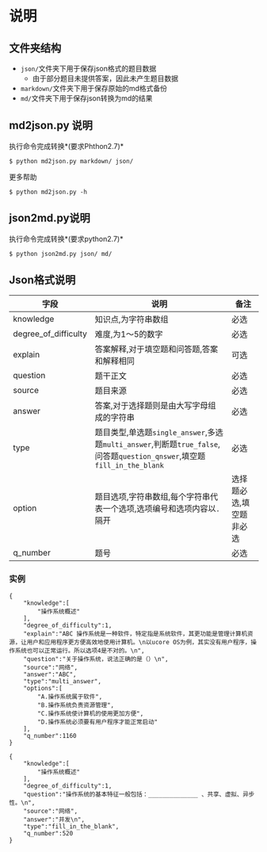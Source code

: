 # 说明

## 文件夹结构
- `json/`文件夹下用于保存json格式的题目数据
  - 由于部分题目未提供答案，因此未产生题目数据
- `markdown/`文件夹下用于保存原始的md格式备份
- `md/`文件夹下用于保存json转换为md的结果

## md2json.py 说明
执行命令完成转换*(要求Phthon2.7)*

```$ python md2json.py markdown/ json/```

更多帮助

```$ python md2json.py -h```

## json2md.py说明
执行命令完成转换*(要求python2.7)*

```$ python json2md.py json/ md/```

## Json格式说明

|字段|说明|备注|
|---|---|---|
|knowledge|知识点,为字符串数组|必选|
|degree_of_difficulty|难度,为1～5的数字|必选|
|explain|答案解释,对于填空题和问答题,答案和解释相同|可选|
|question|题干正文|必选|
|source|题目来源|必选|
|answer|答案,对于选择题则是由大写字母组成的字符串|必选|
|type|题目类型,单选题`single_answer`,多选题`multi_answer`,判断题`true_false`,问答题`question_qnswer`,填空题`fill_in_the_blank`|必选|
|option|题目选项,字符串数组,每个字符串代表一个选项,选项编号和选项内容以`.`隔开|选择题必选,填空题非必选|
|q_number|题号|必选|

### 实例
```
{
    "knowledge":[
        "操作系统概述"
    ],
    "degree_of_difficulty":1,
    "explain":"ABC 操作系统是一种软件，特定指是系统软件，其更功能是管理计算机资源，让用户和应用程序更方便高效地使用计算机。\n以ucore OS为例，其实没有用户程序，操作系统也可以正常运行。所以选项4是不对的。\n",
    "question":"关于操作系统，说法正确的是（）\n",
    "source":"网络",
    "answer":"ABC",
    "type":"multi_answer",
    "options":[
        "A.操作系统属于软件",
        "B.操作系统负责资源管理",
        "C.操作系统使计算机的使用更加方便",
        "D.操作系统必须要有用户程序才能正常启动"
    ],
    "q_number":1160
}
```

```
{
    "knowledge":[
        "操作系统概述"
    ],
    "degree_of_difficulty":1,
    "question":"操作系统的基本特征一般包括：______________ 、共享、虚拟、异步性。\n",
    "source":"网络",
    "answer":"并发\n",
    "type":"fill_in_the_blank",
    "q_number":520
}
```
